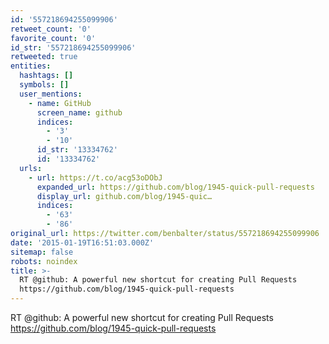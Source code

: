 ```yaml
---
id: '557218694255099906'
retweet_count: '0'
favorite_count: '0'
id_str: '557218694255099906'
retweeted: true
entities:
  hashtags: []
  symbols: []
  user_mentions:
    - name: GitHub
      screen_name: github
      indices:
        - '3'
        - '10'
      id_str: '13334762'
      id: '13334762'
  urls:
    - url: https://t.co/acg53oDObJ
      expanded_url: https://github.com/blog/1945-quick-pull-requests
      display_url: github.com/blog/1945-quic…
      indices:
        - '63'
        - '86'
original_url: https://twitter.com/benbalter/status/557218694255099906
date: '2015-01-19T16:51:03.000Z'
sitemap: false
robots: noindex
title: >-
  RT @github: A powerful new shortcut for creating Pull Requests
  https://github.com/blog/1945-quick-pull-requests
---
```


RT @github: A powerful new shortcut for creating Pull Requests https://github.com/blog/1945-quick-pull-requests